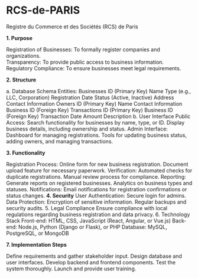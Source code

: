 # RCS-de-PARIS
Registre du Commerce et des Sociétés (RCS) de Paris

**1. Purpose**

Registration of Businesses: To formally register companies and organizations.\
Transparency: To provide public access to business information.\
Regulatory Compliance: To ensure businesses meet legal requirements.

**2. Structure**

a. Database Schema
Entities:
Businesses
ID (Primary Key)
Name
Type (e.g., LLC, Corporation)
Registration Date
Status (Active, Inactive)
Address
Contact Information
Owners
ID (Primary Key)
Name
Contact Information
Business ID (Foreign Key)
Transactions
ID (Primary Key)
Business ID (Foreign Key)
Transaction Date
Amount
Description
b. User Interface
Public Access:
Search functionality for businesses by name, type, or ID.
Display business details, including ownership and status.
Admin Interface:
Dashboard for managing registrations.
Tools for updating business status, adding owners, and managing transactions.

**3. Functionality**

Registration Process:
Online form for new business registration.
Document upload feature for necessary paperwork.
Verification:
Automated checks for duplicate registrations.
Manual review process for compliance.
Reporting:
Generate reports on registered businesses.
Analytics on business types and statuses.
Notifications:
Email notifications for registration confirmations or status changes.
**4. Security**
User Authentication:
Secure login for admins.
Data Protection:
Encryption of sensitive information.
Regular backups and security audits.
5. Legal Compliance
Ensure compliance with local regulations regarding business registration and data privacy.
6. Technology Stack
Front-end: HTML, CSS, JavaScript (React, Angular, or Vue.js)
Back-end: Node.js, Python (Django or Flask), or PHP
Database: MySQL, PostgreSQL, or MongoDB

**7. Implementation Steps**

Define requirements and gather stakeholder input.
Design database and user interfaces.
Develop backend and frontend components.
Test the system thoroughly.
Launch and provide user training.
